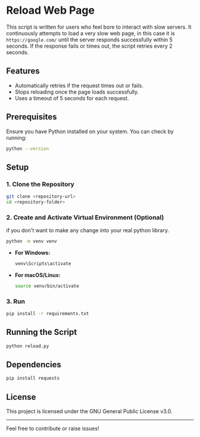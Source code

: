 # Reload Web Page

This script is written for users who feel bore to interact with slow servers. It continuously attempts to load a very slow web page, in this case it is `https://google.com/` until the server responds successfully within 5 seconds. If the response fails or times out, the script retries every 2 seconds.

## Features
- Automatically retries if the request times out or fails.
- Stops reloading once the page loads successfully.
- Uses a timeout of 5 seconds for each request.

## Prerequisites
Ensure you have Python installed on your system. You can check by running:

```sh
python --version
```

## Setup
### 1. Clone the Repository
```sh
git clone <repository-url>
cd <repository-folder>
```

### 2. Create and Activate Virtual Environment (Optional)
if you don't want to make any change into your real python library.
```sh
python -m venv venv
```
- **For Windows:**
  ```sh
  venv\Scripts\activate
  ```
- **For macOS/Linux:**
  ```sh
  source venv/bin/activate
  ```
### 3. Run 
```sh
pip install -r requirements.txt
```

## Running the Script
```sh
python reload.py
```

## Dependencies

```sh
pip install requests
```

## License
This project is licensed under the GNU General Public License v3.0.

---

Feel free to contribute or raise issues!

